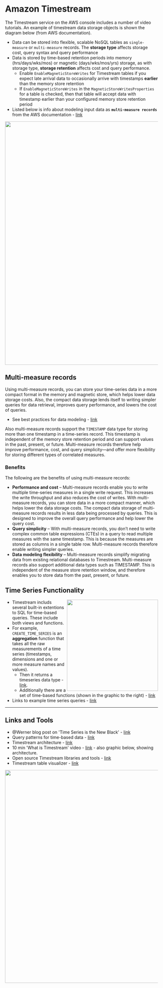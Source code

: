 # Amazon Timestream

The Timestream service on the AWS console includes a number of video tutorials. An example of timestream data storage objects is shown the diagram below (from AWS documentation). 
- Data can be stored into flexible, scalable NoSQL tables as `single-measure` or `multi-measure` records.  The **storage type** affects storage cost, query syntax and query performance
- Data is stored by time-based retention periods into memory (hrs/days/wks/mos) or magnetic (days/wks/mos/yrs) storage, as with storage type, **storage retention** affects cost and query performance.  
  - Enable `EnableMagneticStoreWrites` for Timestream tables if you expect late arrival data to occasionally arrive with timestamps **earlier** than the memory store retention
  - If `EnableMagneticStoreWrites` in the `MagneticStoreWritesProperties` for a table is checked, then that table will accept data with timestamp earlier than your configured memory store retention period
- Listed below is info about modeling input data as **`multi-measure records`** from the AWS documentation - [link](https://docs.aws.amazon.com/timestream/latest/developerguide/writes.html)

<img src="https://github.com/lynnlangit/Hello-AWS-Data-Services/blob/master/images/timestream-objects.png" width=800>

## Multi-measure records
Using multi-measure records, you can store your time-series data in a more compact format in the memory and magnetic store, which helps lower data storage costs. Also, the compact data storage lends itself to writing simpler queries for data retrieval, improves query performance, and lowers the cost of queries. 
- See best practices for data modeling - [link](https://docs.aws.amazon.com/timestream/latest/developerguide/data-modeling.html)

Also multi-measure records support the `TIMESTAMP` data type for storing more than one timestamp in a time-series record. This timestamp is independent of the memory store retention period and can support values in the past, present, or future. Multi-measure records therefore help improve performance, cost, and query simplicity—and offer more flexibility for storing different types of correlated measures.

### Benefits

The following are the benefits of using multi-measure records:

- **Performance and cost** – Multi-measure records enable you to write multiple time-series measures in a single write request. This increases the write throughput and also reduces the cost of writes. With multi-measure records, you can store data in a more compact manner, which helps lower the data storage costs. The compact data storage of multi-measure records results in less data being processed by queries. This is designed to improve the overall query performance and help lower the query cost.
- **Query simplicity** – With multi-measure records, you don’t need to write complex common table expressions (CTEs) in a query to read multiple measures with the same timestamp. This is because the measures are stored as columns in a single table row. Multi-measure records therefore enable writing simpler queries.
- **Data modeling flexibility** – Multi-measure records simplify migrating data from existing relational databases to Timestream. Multi-measure records also support additional data types such as TIMESTAMP. This is independent of the measure store retention window, and therefore enables you to store data from the past, present, or future.

## Time Series Functionality

<img src="https://github.com/lynnlangit/Hello-AWS-Data-Services/blob/master/images/functions.png" width=300 align=right>

- Timestream includs several built-in extentions to SQL for time-based queries.  These include both views and functions.
- For example, `CREATE_TIME_SERIES` is an **aggregation** function that takes all the raw measurements of a time series (timestamps, dimensions and one or more measure names and values).
  - Then it returns a timeseries data type - [link](https://docs.aws.amazon.com/timestream/latest/developerguide/timeseries-specific-constructs.views.html).
  - Additionally there are a set of time-based functions (shown in the graphic to the right) - [link](https://docs.aws.amazon.com/timestream/latest/developerguide/timeseries-specific-constructs.functions.html)
- Links to example time series queries - [link](https://docs.aws.amazon.com/timestream/latest/developerguide/sample-queries.devops-scenarios.html)

---

## Links and Tools

- @Werner blog post on 'Time Series is the New Black' - [link]( https://www.allthingsdistributed.com/2021/06/amazon-timestream-time-series-is-the-new-black.html)
- Query patterns for time-based data - [link](https://aws.amazon.com/blogs/database/effective-queries-for-common-query-patterns-in-amazon-timestream/)
- Timestream architecture - [link](https://docs.aws.amazon.com/timestream/latest/developerguide/architecture.html)
- 10 min 'What is Timestream' video - [link](https://www.youtube.com/watch?v=jXNTAyMJ3bs) - also graphic below, showing architecture.
- Open source Timestream libraries and tools - [link](https://github.com/awslabs/amazon-timestream-tools)
- Timestream table visualizer - [link](https://github.com/aws-samples/amazon-timestream-simple-visualizer)

<img src="https://github.com/lynnlangit/Hello-AWS-Data-Services/blob/master/images/timestream-arch.png" width=700>


